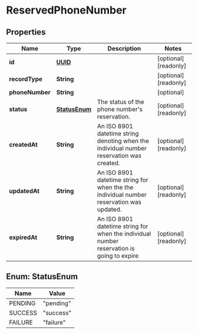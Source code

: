 

# ReservedPhoneNumber

## Properties

Name | Type | Description | Notes
------------ | ------------- | ------------- | -------------
**id** | [**UUID**](UUID.md) |  |  [optional] [readonly]
**recordType** | **String** |  |  [optional] [readonly]
**phoneNumber** | **String** |  |  [optional]
**status** | [**StatusEnum**](#StatusEnum) | The status of the phone number&#39;s reservation. |  [optional] [readonly]
**createdAt** | **String** | An ISO 8901 datetime string denoting when the individual number reservation was created. |  [optional] [readonly]
**updatedAt** | **String** | An ISO 8901 datetime string for when the the individual number reservation was updated. |  [optional] [readonly]
**expiredAt** | **String** | An ISO 8901 datetime string for when the individual number reservation is going to expire |  [optional] [readonly]



## Enum: StatusEnum

Name | Value
---- | -----
PENDING | &quot;pending&quot;
SUCCESS | &quot;success&quot;
FAILURE | &quot;failure&quot;



